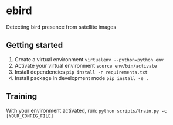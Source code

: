 # ebird

Detecting bird presence from satellite images

## Getting started

1. Create a virtual environment `virtualenv --python=python env`
2. Activate your virtual environment `source env/bin/activate`
3. Install dependencies `pip install -r requirements.txt`
4. Install package in development mode `pip install -e .`

## Training

With your environment activated, run: `python scripts/train.py -c [YOUR_CONFIG_FILE]`


